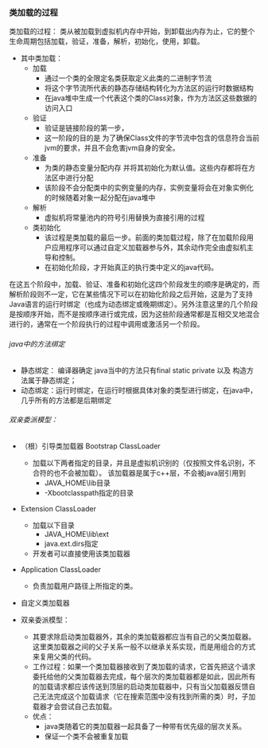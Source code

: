 ### 类加载的过程
类加载的过程： 类从被加载到虚拟机内存中开始，到卸载出内存为止，它的整个生命周期包括加载，验证，准备，解析，初始化，使用，卸载。
- 其中类加载：
    - 加载
        - 通过一个类的全限定名类获取定义此类的二进制字节流
        - 将这个字节流所代表的静态存储结构转化为方法区的运行时数据结构
        - 在java堆中生成一个代表这个类的Class对象，作为方法区这些数据的访问入口
    - 验证
        - 验证是链接阶段的第一步，
        - 这一阶段的目的是 为了确保Class文件的字节流中包含的信息符合当前jvm的要求，并且不会危害jvm自身的安全。
    - 准备
        - 为类的静态变量分配内存 并将其初始化为默认值。这些内存都将在方法区中进行分配
        - 该阶段不会分配类中的实例变量的内存，实例变量将会在对象实例化的时候随着对象一起分配在java堆中
    - 解析
        - 虚拟机将常量池内的符号引用替换为直接引用的过程
    - 类初始化
        - 该过程是类加载的最后一步。前面的类加载过程，除了在加载阶段用户应用程序可以通过自定义加载器参与外，其余动作完全由虚拟机主导和控制。
        - 在初始化阶段，才开始真正的执行类中定义的java代码。

在这五个阶段中，加载、验证、准备和初始化这四个阶段发生的顺序是确定的，而解析阶段则不一定，它在某些情况下可以在初始化阶段之后开始，这是为了支持Java语言的运行时绑定（也成为动态绑定或晚期绑定）。另外注意这里的几个阶段是按顺序开始，而不是按顺序进行或完成，因为这些阶段通常都是互相交叉地混合进行的，通常在一个阶段执行的过程中调用或激活另一个阶段。

###### java中的方法绑定
- 静态绑定： 编译器确定 java当中的方法只有final static private 以及 构造方法属于静态绑定；
- 动态绑定：运行时绑定，在运行时根据具体对象的类型进行绑定，在java中，几乎所有的方法都是后期绑定


###### 双亲委派模型：
- （根）引导类加载器 Bootstrap ClassLoader
    - 加载以下两者指定的目录，并且是虚拟机识别的（仅按照文件名识别，不合符的也不会被加载）。 该加载器是属于c++层，不会被java层引用到
        - JAVA_HOME\lib目录
        - -Xbootclasspath指定的目录 

- Extension ClassLoader
    - 加载以下目录
        - JAVA_HOME\lib\ext
        - java.ext.dirs指定
    - 开发者可以直接使用该类加载器
- Application ClassLoader
    - 负责加载用户路径上所指定的类。

- 自定义类加载器

- 双亲委派模型：
    - 其要求除启动类加载器外，其余的类加载器都应当有自己的父类加载器。这里类加载器之间的父子关系一般不以继承关系实现，而是用组合的方式来复用父类的代码。
    - 工作过程：如果一个类加载器接收到了类加载的请求，它首先把这个请求委托给他的父类加载器去完成，每个层次的类加载器都是如此，因此所有的加载请求都应该传送到顶层的启动类加载器中，只有当父加载器反馈自己无法完成这个加载请求（它在搜索范围中没有找到所需的类）时，子加载器才会尝试自己去加载。
    - 优点：
        - java类随着它的类加载器一起具备了一种带有优先级的层次关系。
        - 保证一个类不会被重复加载




